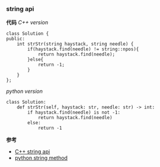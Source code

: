 ### string api
**代码**
*C++ version*
```
class Solution {
public:
    int strStr(string haystack, string needle) {
        if(haystack.find(needle) != string::npos){
            return haystack.find(needle);
        }else{
            return -1;
        }
    }
};
```

*python version*
```
class Solution:
    def strStr(self, haystack: str, needle: str) -> int:
        if haystack.find(needle) is not -1:
            return haystack.find(needle)
        else:
            return -1
```

**参考**
- [C++ string api](https://cplusplus.com/reference/string/string/)
- [python string method](https://www.w3schools.com/python/python_ref_string.asp)